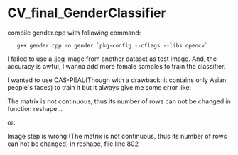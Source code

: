 # CV_final_GenderClassifier

compile gender.cpp with following command:

       g++ gender.cpp -o gender `pkg-config --cflags --libs opencv`

I failed to use a .jpg image from another dataset as test image.
And, the accuracy is awful, I wanna add more female samples to train the classifier.

I wanted to use CAS-PEAL(Though with a drawback: it contains only Asian people's faces) to train it but it always give me some error like:

The matrix is not continuous, thus its number of rows can not be changed in function reshape...

or:

Image step is wrong (The matrix is not continuous, thus its number of rows can not be changed) in reshape, file line 802
 

